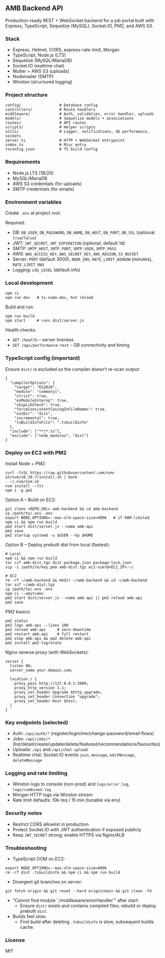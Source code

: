 ## AMB Backend API

Production-ready REST + WebSocket backend for a job portal built with Express, TypeScript, Sequelize (MySQL), Socket.IO, PM2, and AWS S3.

### Stack
- Express, Helmet, CORS, express-rate-limit, Morgan
- TypeScript, Node.js (LTS)
- Sequelize (MySQL/MariaDB)
- Socket.IO (realtime chat)
- Multer + AWS S3 (uploads)
- Nodemailer (SMTP)
- Winston (structured logging)

### Project structure
```
config/                 # Database config
controllers/            # Route handlers
middleware/             # Auth, validation, error handler, uploads
models/                 # Sequelize models + associations
routes/                 # API routes
scripts/                # Helper scripts
utils/                  # Logger, notifications, db performance, sockets
server.ts               # HTTP + WebSocket entrypoint
index.ts                # Misc entry
tsconfig.json           # TS build config
```

### Requirements
- Node.js LTS (18/20)
- MySQL/MariaDB
- AWS S3 credentials (for uploads)
- SMTP credentials (for emails)

### Environment variables
Create `.env` at project root.

Required:
- DB: `DB_USER`, `DB_PASSWORD`, `DB_NAME`, `DB_HOST`, `DB_PORT`, `DB_SSL` (optional `true`/`false`)
- JWT: `JWT_SECRET`, `JWT_EXPIRATION` (optional, default 1d)
- SMTP: `SMTP_HOST`, `SMTP_PORT`, `SMTP_USER`, `SMTP_PASS`
- AWS: `AWS_ACCESS_KEY`, `AWS_SECRET_KEY`, `AWS_REGION`, `S3_BUCKET`
- Server: `PORT` (default 3000), `NODE_ENV`, `RATE_LIMIT_WINDOW` (minutes), `RATE_LIMIT_MAX`
- Logging: `LOG_LEVEL` (default info)

### Local development
```
npm ci
npm run dev   # ts-node-dev, hot reload
```

Build and run:
```
npm run build
npm start     # runs dist/server.js
```

Health checks:
- `GET /health` – server liveness
- `GET /api/performance-test` – DB connectivity and timing

### TypeScript config (important)
Ensure `dist/` is excluded so the compiler doesn’t re-scan output:
```
{
  "compilerOptions": {
    "target": "ES2020",
    "module": "commonjs",
    "strict": true,
    "esModuleInterop": true,
    "skipLibCheck": true,
    "forceConsistentCasingInFileNames": true,
    "outDir": "dist",
    "incremental": true,
    "tsBuildInfoFile": ".tsbuildinfo"
  },
  "include": ["**/*.ts"],
  "exclude": ["node_modules", "dist"]
}
```

### Deploy on EC2 with PM2
Install Node + PM2:
```
curl -fsSL https://raw.githubusercontent.com/nvm-sh/nvm/v0.39.7/install.sh | bash
. ~/.nvm/nvm.sh
nvm install --lts
npm i -g pm2
```

Option A – Build on EC2:
```
git clone <REPO_URL> amb-backend && cd amb-backend
cp /path/to/.env .env
export NODE_OPTIONS=--max-old-space-size=4096   # if RAM-limited
npm ci && npm run build
pm2 start dist/server.js --name amb-api
pm2 save
pm2 startup systemd -u $USER --hp $HOME
```

Option B – Deploy prebuilt dist from local (fastest):
```
# Local
npm ci && npm run build
tar czf amb-dist.tgz dist package.json package-lock.json
scp -i /path/to/key.pem amb-dist.tgz ec2-user@<EC2_IP>:~/

# EC2
rm -rf ~/amb-backend && mkdir ~/amb-backend && cd ~/amb-backend
tar xzf ~/amb-dist.tgz
cp /path/to/.env .env
npm ci --omit=dev
pm2 start dist/server.js --name amb-api || pm2 reload amb-api
pm2 save
```

PM2 basics:
```
pm2 status
pm2 logs amb-api --lines 100
pm2 reload amb-api     # zero-downtime
pm2 restart amb-api    # full restart
pm2 stop amb-api && pm2 delete amb-api
pm2 install pm2-logrotate
```

Nginx reverse proxy (with WebSockets):
```
server {
  listen 80;
  server_name your.domain.com;

  location / {
    proxy_pass http://127.0.0.1:3000;
    proxy_http_version 1.1;
    proxy_set_header Upgrade $http_upgrade;
    proxy_set_header Connection "upgrade";
    proxy_set_header Host $host;
  }
}
```

### Key endpoints (selected)
- Auth: `/api/auth/*` (register/login/me/change-password/email flows)
- Jobs: `/api/jobs/*` (list/detail/create/update/delete/featured/recommendations/favourites)
- Uploads: `/api` and `/api/chat-upload`
- Realtime chat: Socket.IO events `join`, `message`, `editMessage`, `deleteMessage`

### Logging and rate limiting
- Winston logs to console (non-prod) and `logs/error.log`, `logs/combined.log`
- Morgan HTTP logs via Winston stream
- Rate limit defaults: 10k req / 15 min (tunable via env)

### Security notes
- Restrict CORS allowlist in production
- Protect Socket.IO with JWT authentication if exposed publicly
- Keep `JWT_SECRET` strong; enable HTTPS via Nginx/ALB

### Troubleshooting
- TypeScript OOM on EC2:
```
export NODE_OPTIONS=--max-old-space-size=4096
rm -rf dist .tsbuildinfo && npm ci && npm run build
```
- Divergent git branches on server:
```
git fetch origin && git reset --hard origin/main && git clean -fd
```
- “Cannot find module './middleware/errorHandler'” after start:
  - Ensure `dist/` exists and contains compiled files; rebuild or deploy prebuilt `dist`.
- Builds feel slow:
  - First build after deleting `.tsbuildinfo` is slow; subsequent builds cache.

### License
MIT